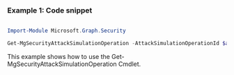 ### Example 1: Code snippet

```powershell

Import-Module Microsoft.Graph.Security

Get-MgSecurityAttackSimulationOperation -AttackSimulationOperationId $attackSimulationOperationId

```
This example shows how to use the Get-MgSecurityAttackSimulationOperation Cmdlet.

